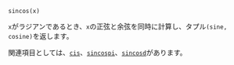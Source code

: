 ```
sincos(x)
```

`x`がラジアンであるとき、`x`の正弦と余弦を同時に計算し、タプル`(sine, cosine)`を返します。

関連項目としては、[`cis`](@ref)、[`sincospi`](@ref)、[`sincosd`](@ref)があります。
